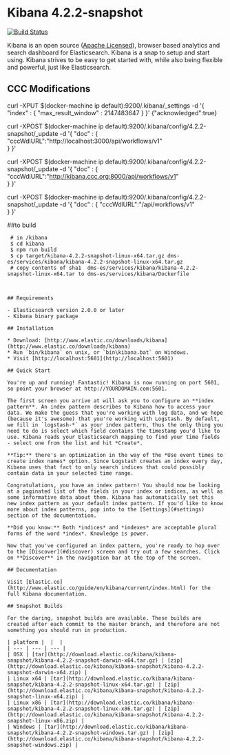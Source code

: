 # Kibana 4.2.2-snapshot

[![Build Status](https://travis-ci.org/elastic/kibana.svg?branch=master)](https://travis-ci.org/elastic/kibana?branch=master)

Kibana is an open source ([Apache Licensed](https://github.com/elastic/kibana/blob/master/LICENSE.md)), browser based analytics and search dashboard for Elasticsearch. Kibana is a snap to setup and start using. Kibana strives to be easy to get started with, while also being flexible and powerful, just like Elasticsearch.

## CCC Modifications

curl -XPUT  $(docker-machine ip default):9200/.kibana/_settings  -d '{ "index" : { "max_result_window" : 2147483647 } }'
{"acknowledged":true}

curl -XPOST  $(docker-machine ip default):9200/.kibana/config/4.2.2-snapshot/_update -d '{
   "doc" : {
     "cccWdlURL":"http://localhost:3000/api/workflows/v1"  
    }
}'

curl -XPOST  $(docker-machine ip default):9200/.kibana/config/4.2.2-snapshot/_update -d '{
   "doc" : {
     "cccWdlURL":"http://kibana.ccc.org:8000/api/workflows/v1"  
    }
}'

curl -XPOST  $(docker-machine ip default):9200/.kibana/config/4.2.2-snapshot/_update -d '{
   "doc" : {
     "cccWdlURL":"/api/workflows/v1"  
    }
}'

##to build
```
 # in /kibana
 $ cd kibana
 $ npm run build
 $ cp target/kibana-4.2.2-snapshot-linux-x64.tar.gz dms-es/services/kibana/kibana-4.2.2-snapshot-linux-x64.tar.gz
 # copy contents of sha1  dms-es/services/kibana/kibana-4.2.2-snapshot-linux-x64.tar to dms-es/services/kibana/Dockerfile



## Requirements

- Elasticsearch version 2.0.0 or later
- Kibana binary package

## Installation

* Download: [http://www.elastic.co/downloads/kibana](http://www.elastic.co/downloads/kibana)
* Run `bin/kibana` on unix, or `bin\kibana.bat` on Windows.
* Visit [http://localhost:5601](http://localhost:5601)

## Quick Start

You're up and running! Fantastic! Kibana is now running on port 5601, so point your browser at http://YOURDOMAIN.com:5601.

The first screen you arrive at will ask you to configure an **index pattern**. An index pattern describes to Kibana how to access your data. We make the guess that you're working with log data, and we hope (because it's awesome) that you're working with Logstash. By default, we fill in `logstash-*` as your index pattern, thus the only thing you need to do is select which field contains the timestamp you'd like to use. Kibana reads your Elasticsearch mapping to find your time fields - select one from the list and hit *Create*.

**Tip:** there's an optimization in the way of the *Use event times to create index names* option. Since Logstash creates an index every day, Kibana uses that fact to only search indices that could possibly contain data in your selected time range.

Congratulations, you have an index pattern! You should now be looking at a paginated list of the fields in your index or indices, as well as some informative data about them. Kibana has automatically set this new index pattern as your default index pattern. If you'd like to know more about index patterns, pop into to the [Settings](#settings) section of the documentation.

**Did you know:** Both *indices* and *indexes* are acceptable plural forms of the word *index*. Knowledge is power.

Now that you've configured an index pattern, you're ready to hop over to the [Discover](#discover) screen and try out a few searches. Click on **Discover** in the navigation bar at the top of the screen.

## Documentation

Visit [Elastic.co](http://www.elastic.co/guide/en/kibana/current/index.html) for the full Kibana documentation.

## Snapshot Builds

For the daring, snapshot builds are available. These builds are created after each commit to the master branch, and therefore are not something you should run in production.

| platform |  |  |
| --- | --- | --- |
| OSX | [tar](http://download.elastic.co/kibana/kibana-snapshot/kibana-4.2.2-snapshot-darwin-x64.tar.gz) | [zip](http://download.elastic.co/kibana/kibana-snapshot/kibana-4.2.2-snapshot-darwin-x64.zip) |
| Linux x64 | [tar](http://download.elastic.co/kibana/kibana-snapshot/kibana-4.2.2-snapshot-linux-x64.tar.gz) | [zip](http://download.elastic.co/kibana/kibana-snapshot/kibana-4.2.2-snapshot-linux-x64.zip) |
| Linux x86 | [tar](http://download.elastic.co/kibana/kibana-snapshot/kibana-4.2.2-snapshot-linux-x86.tar.gz) | [zip](http://download.elastic.co/kibana/kibana-snapshot/kibana-4.2.2-snapshot-linux-x86.zip) |
| Windows | [tar](http://download.elastic.co/kibana/kibana-snapshot/kibana-4.2.2-snapshot-windows.tar.gz) | [zip](http://download.elastic.co/kibana/kibana-snapshot/kibana-4.2.2-snapshot-windows.zip) |
